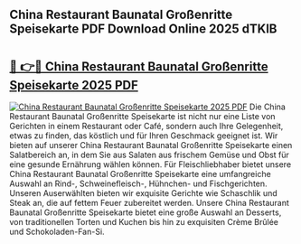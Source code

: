 ## China Restaurant Baunatal Großenritte Speisekarte PDF Download Online 2025 dTKlB

# <h2><a href="http://gc72fy2.nevu.top/?p=China+Restaurant+Baunatal+Gro%c3%9fenritte+Speisekarte">🔗 👉🔴 China Restaurant Baunatal Großenritte Speisekarte 2025 PDF</a></h2>

[![China Restaurant Baunatal Großenritte Speisekarte 2025 PDF](https://i.imgur.com/dBaPXMq.png)](http://gc72fy2.nevu.top/?p=China+Restaurant+Baunatal+Gro%c3%9fenritte+Speisekarte)
Die China Restaurant Baunatal Großenritte Speisekarte ist nicht nur eine Liste von Gerichten in einem Restaurant oder Café, sondern auch Ihre Gelegenheit, etwas zu finden, das köstlich und für Ihren Geschmack geeignet ist. Wir bieten auf unserer China Restaurant Baunatal Großenritte Speisekarte einen Salatbereich an, in dem Sie aus Salaten aus frischem Gemüse und Obst für eine gesunde Ernährung wählen können. Für Fleischliebhaber bietet unsere China Restaurant Baunatal Großenritte Speisekarte eine umfangreiche Auswahl an Rind-, Schweinefleisch-, Hühnchen- und Fischgerichten. Unseren Auserwählten bieten wir exquisite Gerichte wie Schaschlik und Steak an, die auf fettem Feuer zubereitet werden. Unsere China Restaurant Baunatal Großenritte Speisekarte bietet eine große Auswahl an Desserts, von traditionellen Torten und Kuchen bis hin zu exquisiten Crème Brûlée und Schokoladen-Fan-Si.
